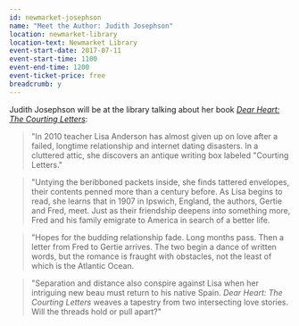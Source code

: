 ```yaml
---
id: newmarket-josephson
name: "Meet the Author: Judith Josephson"
location: newmarket-library
location-text: Newmarket Library
event-start-date: 2017-07-11
event-start-time: 1100
event-end-time: 1200
event-ticket-price: free
breadcrumb: y
---
```


Judith Josephson will be at the library talking about her book [<cite>Dear Heart: The Courting Letters</cite>](https://suffolk.spydus.co.uk/cgi-bin/spydus.exe/ENQ/OPAC/BIBENQ?BRN=2107395):

> "In 2010 teacher Lisa Anderson has almost given up on love after a failed, longtime relationship and internet dating disasters. In a cluttered attic, she discovers an antique writing box labeled "Courting Letters."

> "Untying the beribboned packets inside, she finds tattered envelopes, their contents penned more than a century before. As Lisa begins to read, she learns that in 1907 in Ipswich, England, the authors, Gertie and Fred, meet. Just as their friendship deepens into something more, Fred and his family emigrate to America in search of a better life.

> "Hopes for the budding relationship fade. Long months pass. Then a letter from Fred to Gertie arrives. The two begin a dance of written words, but the romance is fraught with obstacles, not the least of which is the Atlantic Ocean. 

> "Separation and distance also conspire against Lisa when her intriguing new beau must return to his native Spain. <cite>Dear Heart: The Courting Letters</cite> weaves a tapestry from two intersecting love stories. Will the threads hold or pull apart?"
